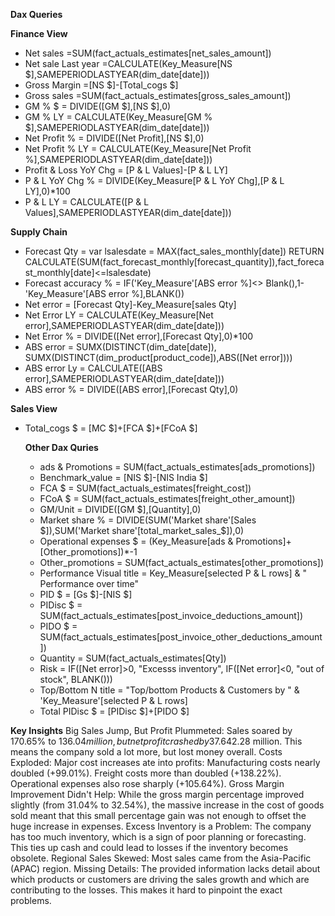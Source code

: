 **Dax Queries**

**Finance View**
- Net sales =SUM(fact_actuals_estimates[net_sales_amount])
- Net sale Last year =CALCULATE(Key_Measure[NS $],SAMEPERIODLASTYEAR(dim_date[date]))
- Gross Margin =[NS $]-[Total_cogs $]
- Gross sales =SUM(fact_actuals_estimates[gross_sales_amount])
- GM % $ = DIVIDE([GM $],[NS $],0)
- GM % LY = CALCULATE(Key_Measure[GM % $],SAMEPERIODLASTYEAR(dim_date[date]))
- Net Profit % = DIVIDE([Net Profit],[NS $],0)
- Net Profit % LY = CALCULATE(Key_Measure[Net Profit %],SAMEPERIODLASTYEAR(dim_date[date]))
- Profit & Loss YoY Chg = [P & L Values]-[P & L LY]
- P & L YoY Chg % = DIVIDE(Key_Measure[P & L YoY Chg],[P & L LY],0)*100
- P & L LY = CALCULATE([P & L Values],SAMEPERIODLASTYEAR(dim_date[date])) 


**Supply Chain**
- Forecast Qty = 
var lsalesdate = MAX(fact_sales_monthly[date])
RETURN
CALCULATE(SUM(fact_forecast_monthly[forecast_quantity]),fact_forecast_monthly[date]<=lsalesdate)
- Forecast accuracy % = IF('Key_Measure'[ABS error %]<> Blank(),1- 'Key_Measure'[ABS error %],BLANK())
- Net error = [Forecast Qty]-Key_Measure[sales Qty]
- Net Error LY = CALCULATE(Key_Measure[Net error],SAMEPERIODLASTYEAR(dim_date[date]))
- Net Error % = DIVIDE([Net error],[Forecast Qty],0)*100
- ABS error = 
SUMX(DISTINCT(dim_date[date]),
SUMX(DISTINCT(dim_product[product_code]),ABS([Net error])))
- ABS error Ly = CALCULATE([ABS error],SAMEPERIODLASTYEAR(dim_date[date]))
- ABS error % = DIVIDE([ABS error],[Forecast Qty],0)


**Sales View**
- Total_cogs $ = [MC $]+[FCA $]+[FCoA $]
  
  **Other Dax Quries**
  - ads & Promotions = SUM(fact_actuals_estimates[ads_promotions])
  - Benchmark_value = [NIS $]-[NIS India $]
  - FCA $ = SUM(fact_actuals_estimates[freight_cost])
  - FCoA $ = SUM(fact_actuals_estimates[freight_other_amount])
  - GM/Unit = DIVIDE([GM $],[Quantity],0)
  - Market share % = DIVIDE(SUM('Market share'[Sales $]),SUM('Market share'[total_market_sales_$]),0)
  - Operational expenses $ = (Key_Measure[ads & Promotions]+[Other_promotions])*-1
  - Other_promotions = SUM(fact_actuals_estimates[other_promotions])
  - Performance Visual title = Key_Measure[selected P & L rows] & " Performance over time"
  - PID $ = [Gs $]-[NIS $]
  - PIDisc $ = SUM(fact_actuals_estimates[post_invoice_deductions_amount])
  - PIDO $ = SUM(fact_actuals_estimates[post_invoice_other_deductions_amount])
  - Quantity = SUM(fact_actuals_estimates[Qty])
  - Risk = IF([Net error]>0, "Excesss inventory", IF([Net error]<0, "out of stock", BLANK()))
  - Top/Bottom N title = "Top/bottom Products & Customers by " & 'Key_Measure'[selected P & L rows]
  - Total PIDisc $ = [PIDisc $]+[PIDO $]

**Key Insights**
Big Sales Jump, But Profit Plummeted: Sales soared by 170.65% to $136.04 million, but net profit crashed by 37.64% to -$2.28 million. This means the company sold a lot more, but lost money overall.
Costs Exploded: Major cost increases ate into profits:
Manufacturing costs nearly doubled (+99.01%).
Freight costs more than doubled (+138.22%).
Operational expenses also rose sharply (+105.64%).
Gross Margin Improvement Didn't Help: While the gross margin percentage improved slightly (from 31.04% to 32.54%), the massive increase in the cost of goods sold meant that this small percentage gain was not enough to offset the huge increase in expenses.
Excess Inventory is a Problem: The company has too much inventory, which is a sign of poor planning or forecasting. This ties up cash and could lead to losses if the inventory becomes obsolete.
Regional Sales Skewed: Most sales came from the Asia-Pacific (APAC) region.
Missing Details: The provided information lacks detail about which products or customers are driving the sales growth and which are contributing to the losses. This makes it hard to pinpoint the exact problems.













